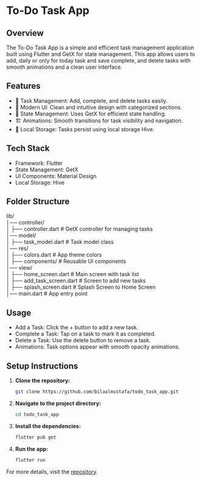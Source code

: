 # To-Do Task App

## Overview

The To-Do Task App is a simple and efficient task management application built using Flutter and GetX for state management. This app allows users to add, daily or only for today task and save complete, and delete tasks with smooth animations and a clean user interface. 

## Features

- 📌 Task Management: Add, complete, and delete tasks easily.
- 🎨 Modern UI: Clean and intuitive design with categorized sections.
- 🚀 State Management: Uses GetX for efficient state handling.
- 🏗 Animations: Smooth transitions for task visibility and navigation.
- 📂 Local Storage: Tasks persist using local storage Hive.

## Tech Stack

- Framework: Flutter
- State Management: GetX
- UI Components: Material Design
- Local Storage: Hive

## Folder Structure
lib/                                                                                                                                        
│── controller/                                                                                                                                            
│ ├── controller.dart # GetX controller for managing tasks                                                                                                                                                              
│── model/                                                                                                                      
│ ├── task_model.dart # Task model class                                                                                                                        
│── res/                                                                                                    
│ ├── colors.dart # App theme colors                                                                                                                    
│ ├── components/ # Reusable UI components                                                                                                                  
│── view/                                                                                                      
│ ├── home_screen.dart # Main screen with task list                                                                                            
│ ├── add_task_screen.dart # Screen to add new tasks                                                                                            
│ ├── splash_screen.dart # Splash Screen to Home Screen                                                                                                                                                      
│── main.dart # App entry point                                                                                                                                      

## Usage

- Add a Task: Click the + button to add a new task.
- Complete a Task: Tap on a task to mark it as completed.
- Delete a Task: Use the delete button to remove a task.
- Animations: Task options appear with smooth opacity animations.

## Setup Instructions

1. **Clone the repository:**
    ```sh
    git clone https://github.com/bilaalmustafa/todo_task_app.git
    ```

2. **Navigate to the project directory:**
    ```sh
    cd todo_task_app
    ```

3. **Install the dependencies:**
    ```sh
    flutter pub get
    ```

4. **Run the app:**
    ```sh
    flutter run
    ```

For more details, visit the [repository](https://github.com/bilaalmustafa/todo_task_app).
